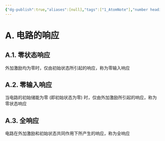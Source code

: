 ```yaml
---
{"dg-publish":true,"aliases":[null],"tags":["1_AtomNote"],"number headings":"auto, first-level 1, max 6, A.1.","Created-Date":"2023-12-28 16:11:13","Modified-Date":"2024-04-18 11:53:20","permalink":"/A01_Lessons/Ac01_电路分析基础/三要素法求解一阶动态电路/","dgPassFrontmatter":true}
---
```





# A. 电路的响应


## A.1. 零状态响应
外加激励均为零时，仅由初始状态所引起的响应，称为零输入响应

## A.2. 零输入响应
当电路的初始储能为零 (即初始状态为零) 时，仅由外加激励所引起的响应，称为零状态响应

## A.3. 全响应
电路在外加激励和初始状态共同作用下所产生的响应，称为全响应
